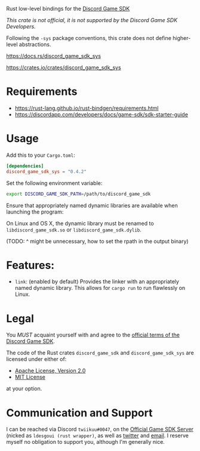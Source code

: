 Rust low-level bindings for the [Discord Game SDK]

*This crate is not official, it is not supported by the Discord Game SDK Developers.*

Following the `-sys` package conventions, this crate does not define higher-level abstractions.


<https://docs.rs/discord_game_sdk_sys>

<https://crates.io/crates/discord_game_sdk_sys>


# Requirements

- https://rust-lang.github.io/rust-bindgen/requirements.html
- https://discordapp.com/developers/docs/game-sdk/sdk-starter-guide


# Usage

Add this to your `Cargo.toml`:

```toml
[dependencies]
discord_game_sdk_sys = "0.4.2"
```

Set the following environment variable:

```sh
export DISCORD_GAME_SDK_PATH=/path/to/discord_game_sdk
```

Ensure that appropriately named dynamic libraries are available when launching the program:

On Linux and OS X, the dynamic library must be renamed to `libdiscord_game_sdk.so` or
`libdiscord_game_sdk.dylib`.

(TODO: ^ might be unnecessary, how to set the rpath in the output binary)


# Features:

- `link`: (enabled by default)
    Provides the linker with an appropriately named dynamic library.
    This allows for `cargo run` to run flawlessly on Linux.


# Legal

You *MUST* acquaint yourself with and agree to the [official terms of the Discord Game SDK].

The code of the Rust crates `discord_game_sdk` and `discord_game_sdk_sys` are licensed under
either of:

* [Apache License, Version 2.0](https://www.apache.org/licenses/LICENSE-2.0)
* [MIT License](https://opensource.org/licenses/MIT)

at your option.


# Communication and Support

I can be reached via Discord `twiikuu#0047`, on the [Official Game SDK Server] (nicked as
`ldesgoui (rust wrapper)`, as well as [twitter] and [email].
I reserve myself no obligation to support you, although I'm generally nice.


[Discord Game SDK]: https://discordapp.com/developers/docs/game-sdk/sdk-starter-guide
[official terms of the Discord Game SDK]: https://discordapp.com/developers/docs/legal
[Official Game SDK Server]: https://discord.gg/discord-gamesdk
[twitter]: https://twitter.com/ldesgoui
[email]: mailto:ldesgoui@ldesgoui.xyz

